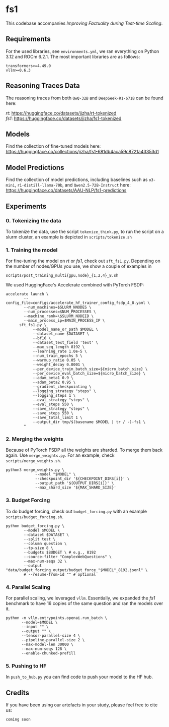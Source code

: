 # fs1

This codebase accompanies _Improving Factuality during Test-time Scaling_.


## Requirements

For the used libraries, see `environments.yml`, we ran everything on Python 3.12 and ROCm 6.2.1.
The most important libraries are as follows:

```
transformers>=4.49.0
vllm>=0.6.3
```

## Reasoning Traces Data

The reasoning traces from both `QwQ-32B` and `DeepSeek-R1-671B` can be found here:

*rt*: https://huggingface.co/datasets/jjzha/rt-tokenized \
*fs1*: https://huggingface.co/datasets/jjzha/fs1-tokenized

## Models

Find the collection of fine-tuned models here: https://huggingface.co/collections/jjzha/fs1-681db4aca59c8721a43353d1

## Model Predictions

Find the collection of model predictions, including baselines such as `o3-mini`, `r1-distill-llama-70b`, and `Qwen2.5-72B-Instruct` here: https://huggingface.co/datasets/AAU-NLP/fs1-predictions

## Experiments

### 0. Tokenizing the data

To tokenize the data, use the script `tokenize_think.py`, to run the script on a slurm cluster, an example is depicted in `scripts/tokenize.sh`

### 1. Training the model

For fine-tuning the model on _rt_ or _fs1_, check out `sft_fs1.py`.
Depending on the number of nodes/GPUs you use, we show a couple of examples in 

```scripts/post_training_multi{gpu,node}_{1,2,4}_8.sh```

We used HuggingFace's Accelerate combined with PyTorch FSDP:

```
accelerate launch \
        --config_file=configs/accelerate_hf_trainer_config_fsdp_4_8.yaml \
        --num_machines=$SLURM_NNODES \
        --num_processes=$NUM_PROCESSES \
        --machine_rank=\$SLURM_NODEID \
        --main_process_ip=$MAIN_PROCESS_IP \
      sft_fs1.py \
            --model_name_or_path $MODEL \
            --dataset_name $DATASET \
            --bf16 \
            --dataset_text_field 'text' \
            --max_seq_length 8192 \
            --learning_rate 1.0e-5 \
            --num_train_epochs 5 \
            --warmup_ratio 0.05 \
            --weight_decay 0.0001 \
            --per_device_train_batch_size=${micro_batch_size} \
            --per_device_eval_batch_size=${micro_batch_size} \
            --adam_beta1 0.9 \
            --adam_beta2 0.95 \
            --gradient_checkpointing \
            --logging_strategy "steps" \
            --logging_steps 1 \
            --eval_strategy "steps" \
            --eval_steps 550 \
            --save_strategy "steps" \
            --save_steps 550 \
            --save_total_limit 1 \
            --output_dir tmp/$(basename $MODEL | tr / -)-fs1 \
        "
```

### 2. Merging the weights

Because of PyTorch FSDP all the weights are sharded. To merge them back again. Use `merge_weights.py`. For an example, check `scripts/merge_weights.sh`.

```
python3 merge_weights.py \
             --model "$MODEL" \
             --checkpoint_dir '${CHECKPOINT_DIRS[i]}' \
             --output_path '${OUTPUT_DIRS[i]}' \
             --max_shard_size '${MAX_SHARD_SIZE}'
```

### 3. Budget Forcing

To do budget forcing, check out `budget_forcing.py` with an example `scripts/budget_forcing.sh`.

```
python budget_forcing.py \
        --model $MODEL \
        --dataset $DATASET \
        --split test \
        --column question \
        --tp-size 8 \
        --budgets $BUDGET \ # e.g., 8192
        --source-filter "ComplexWebQuestions" \
        --max-num-seqs 32 \
        --output "data/budget_forcing_output/budget_force_"$MODEL"_8192.jsonl" \
        # --resume-from-id "" # optional
```

### 4. Parallel Scaling

For parallel scaling, we leveraged `vllm`. Essentially, we expanded the _fs1_ benchmark to have 16 copies of the same question and ran the models over it.

```
python -m vllm.entrypoints.openai.run_batch \
       --model=$MODEL \
       --input "" \
       --output "" \
       --tensor-parallel-size 4 \
       --pipeline-parallel-size 2 \
       --max-model-len 30000 \
       --max-num-seqs 128 \
       --enable-chunked-prefill
```

### 5. Pushing to HF

In `push_to_hub.py` you can find code to push your model to the HF hub.

## Credits

If you have been using our artefacts in your study, please feel free to cite us:

```
coming soon
```